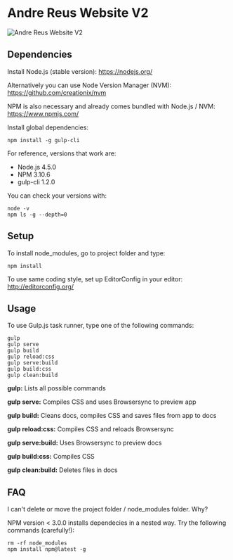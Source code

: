 # Andre Reus Website V2

![Andre Reus Website V2](app/files/images/andrereus-com-v2-browser.png)

## Dependencies

Install Node.js (stable version): https://nodejs.org/

Alternatively you can use Node Version Manager (NVM): https://github.com/creationix/nvm

NPM is also necessary and already comes bundled with Node.js / NVM: https://www.npmjs.com/

Install global dependencies:

```
npm install -g gulp-cli
```

For reference, versions that work are:

- Node.js 4.5.0
- NPM 3.10.6
- gulp-cli 1.2.0

You can check your versions with:

```
node -v
npm ls -g --depth=0
```

## Setup

To install node_modules, go to project folder and type:

```
npm install
```

To use same coding style, set up EditorConfig in your editor: http://editorconfig.org/

## Usage

To use Gulp.js task runner, type one of the following commands:

```
gulp
gulp serve
gulp build
gulp reload:css
gulp serve:build
gulp build:css
gulp clean:build
```

**gulp:** Lists all possible commands

**gulp serve:** Compiles CSS and uses Browsersync to preview app

**gulp build:** Cleans docs, compiles CSS and saves files from app to docs

**gulp reload:css:** Compiles CSS and reloads Browsersync

**gulp serve:build:** Uses Browsersync to preview docs

**gulp build:css:** Compiles CSS

**gulp clean:build:** Deletes files in docs

## FAQ

I can't delete or move the project folder / node_modules folder. Why?

NPM version < 3.0.0 installs dependecies in a nested way. Try the following commands (carefully!):

```
rm -rf node_modules
npm install npm@latest -g
```
